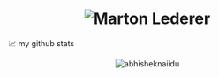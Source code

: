 <h1 align="center">
  <img src="https://readme-typing-svg.demolab.com?font=Fira+Code&size=35&pause=200&color=F75C7E&center=true&vCenter=true&width=435&lines=Marton+Lederer" alt="Marton Lederer" />
</h1>
📈 my github stats

<p align="center"> <img src="https://github-readme-stats.vercel.app/api?username=abhisheknaiidu&show_icons=true&theme=gotham" alt="abhisheknaiidu" />
